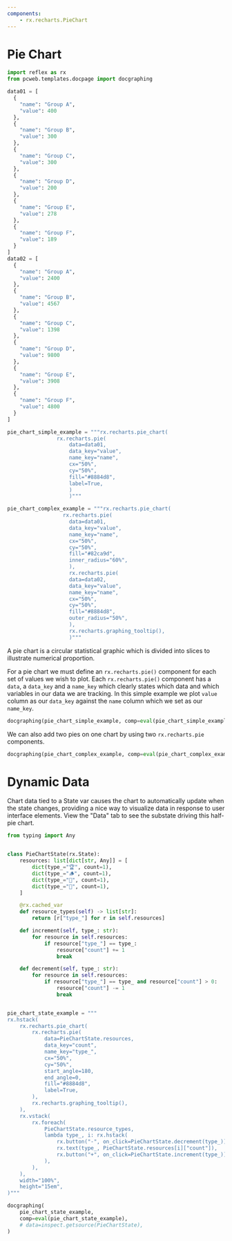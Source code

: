 ```yaml
---
components:
    - rx.recharts.PieChart
---
```


# Pie Chart

```python exec
import reflex as rx
from pcweb.templates.docpage import docgraphing

data01 = [
  {
    "name": "Group A",
    "value": 400
  },
  {
    "name": "Group B",
    "value": 300
  },
  {
    "name": "Group C",
    "value": 300
  },
  {
    "name": "Group D",
    "value": 200
  },
  {
    "name": "Group E",
    "value": 278
  },
  {
    "name": "Group F",
    "value": 189
  }
]
data02 = [
  {
    "name": "Group A",
    "value": 2400
  },
  {
    "name": "Group B",
    "value": 4567
  },
  {
    "name": "Group C",
    "value": 1398
  },
  {
    "name": "Group D",
    "value": 9800
  },
  {
    "name": "Group E",
    "value": 3908
  },
  {
    "name": "Group F",
    "value": 4800
  }
]

pie_chart_simple_example = """rx.recharts.pie_chart(
                rx.recharts.pie(
                    data=data01,
                    data_key="value",
                    name_key="name",
                    cx="50%",
                    cy="50%",
                    fill="#8884d8",
                    label=True,
                    )
                    )"""

pie_chart_complex_example = """rx.recharts.pie_chart(
                  rx.recharts.pie(
                    data=data01,
                    data_key="value",
                    name_key="name",
                    cx="50%",
                    cy="50%",
                    fill="#82ca9d",
                    inner_radius="60%",
                    ),
                    rx.recharts.pie(
                    data=data02,
                    data_key="value",
                    name_key="name",
                    cx="50%",
                    cy="50%",
                    fill="#8884d8",
                    outer_radius="50%",
                    ),
                    rx.recharts.graphing_tooltip(),
                    )"""

```

A pie chart is a circular statistical graphic which is divided into slices to illustrate numerical proportion.

For a pie chart we must define an `rx.recharts.pie()` component for each set of values we wish to plot. Each `rx.recharts.pie()` component has a `data`, a `data_key` and a `name_key` which clearly states which data and which variables in our data we are tracking. In this simple example we plot `value` column as our `data_key` against the `name` column which we set as our `name_key`.

```python eval
docgraphing(pie_chart_simple_example, comp=eval(pie_chart_simple_example),  data =  "data01=" + str(data01))
```

We can also add two pies on one chart by using two `rx.recharts.pie` components.

```python eval
docgraphing(pie_chart_complex_example, comp=eval(pie_chart_complex_example),  data =  "data01=" + str(data01) + "&data02=" + str(data02))
```

# Dynamic Data

Chart data tied to a State var causes the chart to automatically update when the
state changes, providing a nice way to visualize data in response to user
interface elements. View the "Data" tab to see the substate driving this
half-pie chart.

```python exec
from typing import Any


class PieChartState(rx.State):
    resources: list[dict[str, Any]] = [
        dict(type_="🏆", count=1),
        dict(type_="🪵", count=1),
        dict(type_="🥑", count=1),
        dict(type_="🧱", count=1),
    ]

    @rx.cached_var
    def resource_types(self) -> list[str]:
        return [r["type_"] for r in self.resources]

    def increment(self, type_: str):
        for resource in self.resources:
            if resource["type_"] == type_:
                resource["count"] += 1
                break

    def decrement(self, type_: str):
        for resource in self.resources:
            if resource["type_"] == type_ and resource["count"] > 0:
                resource["count"] -= 1
                break


pie_chart_state_example = """
rx.hstack(
    rx.recharts.pie_chart(
        rx.recharts.pie(
            data=PieChartState.resources,
            data_key="count",
            name_key="type_",
            cx="50%",
            cy="50%",
            start_angle=180,
            end_angle=0,
            fill="#8884d8",
            label=True,
        ),
        rx.recharts.graphing_tooltip(),
    ),
    rx.vstack(
        rx.foreach(
            PieChartState.resource_types,
            lambda type_, i: rx.hstack(
                rx.button("-", on_click=PieChartState.decrement(type_)),
                rx.text(type_, PieChartState.resources[i]["count"]),
                rx.button("+", on_click=PieChartState.increment(type_)),
            ),
        ),
    ),
    width="100%",
    height="15em",
)"""
```

```python eval
docgraphing(
    pie_chart_state_example,
    comp=eval(pie_chart_state_example),
    # data=inspect.getsource(PieChartState),
)
```
